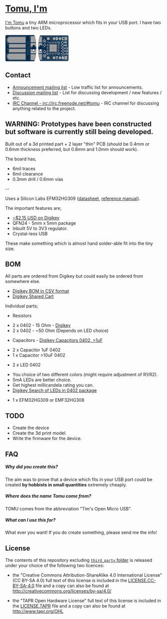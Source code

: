 
# [Tomu, I'm](tomu.im)

[I'm Tomu](tomu.im) a tiny ARM microprocessor which fits in your USB port. 
I have two buttons and two LEDs.

![Tomu Front Render](img/tomu-front.png)
![Tomu Back Render](img/tomu-back.png)

## Contact

 * [Announcement mailing list](https://groups.google.com/forum/#!forum/tomu-announce/join) - Low traffic list for announcements.
 * [Discussion mailing list](https://groups.google.com/forum/#!forum/tomu-discuss/join) - List for discussing development / new features / etc.
 * [IRC Channel - irc://irc.freenode.net/#tomu](https://webchat.freenode.net/?channels=#tomu) - IRC channel for discussing anything related to the project.

## WARNING: Prototypes have been constructed but software is currently still being developed.

Built out of a 3d printed part + 2 layer "thin" PCB (should be 0.4mm or 0.6mm thickness preferred, but 0.8mm and 1.0mm should work).

The board has;
 * 6mil traces
 * 6mil clearance
 * 0.3mm drill / 0.6mm vias

--

Uses a Silicon Labs EFM32HG309 ([datasheet](https://www.silabs.com/Support%20Documents/TechnicalDocs/EFM32HG309.pdf), [reference manual](https://www.silabs.com/Support%20Documents/TechnicalDocs/EFM32HG-RM.pdf)).

The important features are;
 * [~$2.15 USD on Digikey](http://www.digikey.com/product-detail/en/silicon-labs/EFM32HG309F64G-A-QFN24/336-3207-ND/5142721)
 * QFN24 - 5mm x 5mm package
 * Inbuilt 5V to 3V3 regulator.
 * Crystal-less USB

These make something which is almost hand solder-able fit into the tiny size.

## BOM


All parts are ordered from Digikey but could easily be ordered from somewhere else.

 * [Digikey BOM in CSV format](bom-digikey.csv)
 * [Digikey Shared Cart](http://www.digikey.com.au/short/39z1zv)

Individual parts;

 * Resistors
  - 2 x 0402 - 15 Ohm - [Digikey](https://www.digikey.com.au/short/3m8rz5)
  - 2 x 0402 - ~50 Ohm (Depends on LED choice)

 * Capacitors - [Digikey Capacitors 0402, >1uF](https://www.digikey.com.au/short/3m8r4z)
  - 2 x Capacitor 1uF 0402
  - 1 x Capacitor >10uF 0402

 * 2 x LED 0402
  - You choice of two different colors (might require adjustment of R1/R2).
  - 5mA LEDs are better choice.
  - Get highest millicandela rating you can.
  - [Digikey Search of LEDs in 0402 package](https://www.digikey.com.au/short/3m8rz0)

 * 1 x EFM32HG309 or EMF32HG308


## TODO

 * Create the device
 * Create the 3d print model.
 * Write the firmware for the device.

## FAQ

##### Why did you create this?

The aim was to prove that a device which fits in your USB port could be created
**by hobbists in small quantities** extremely cheaply.

##### Where does the name Tomu come from?

TOMU comes from the abbreviation "Tim's Open Micro USB".

##### What can I use this for?

What ever you want! If you do create something, please send me the info!

## License

The contents of this repository excluding [`third_party` folder](./third_party)
is released under your choice of the following two licences:

 * the "Creative Commons Attribution-ShareAlike 4.0 International License"
   (CC BY-SA 4.0) full text of this license is included in the
   [LICENSE.CC-BY-SA-4.0](LICENSE.CC-BY-SA-4.0) file and a copy can also be
   found at http://creativecommons.org/licenses/by-sa/4.0/

 * the "TAPR Open Hardware License" full text of this license is included
   in the [LICENSE.TAPR](LICENSE.TAPR) file and a copy can also be found at
   http://www.tapr.org/OHL

